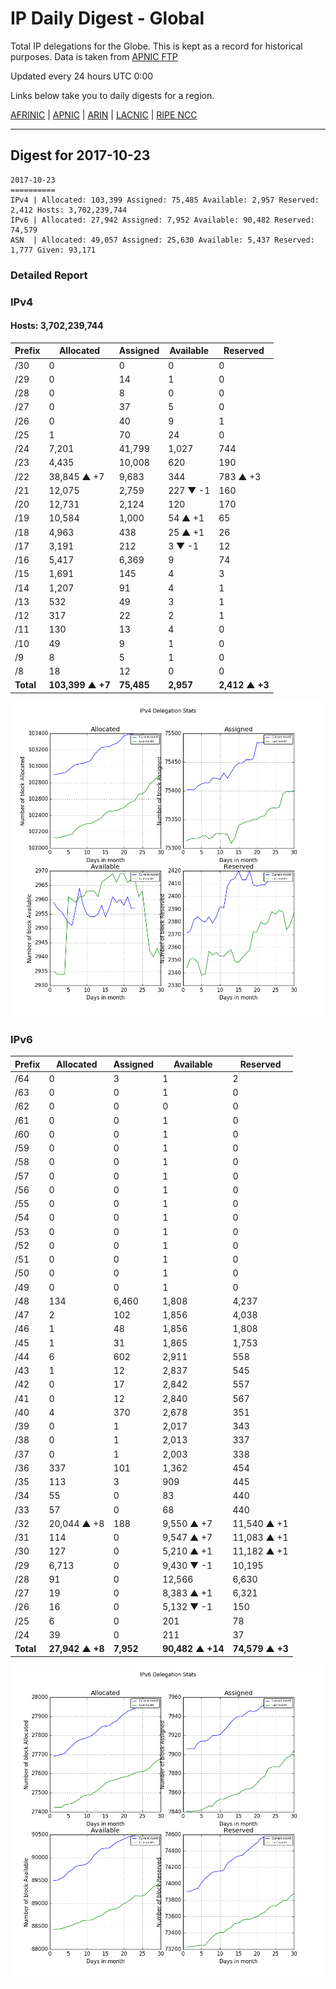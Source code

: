 # IP Daily Digest - Global

Total IP delegations for the Globe. This is kept as a record for historical purposes. Data is taken from [APNIC FTP](https://ftp.apnic.net/)

Updated every 24 hours UTC 0:00

Links below take you to daily digests for a region.

[AFRINIC](./archives/AFRINIC/) | [APNIC](./archives/APNIC/) | [ARIN](./archives/ARIN/) | [LACNIC](./archives/LACNIC/) | [RIPE NCC](./archives/RIPE_NCC/)

---

## Digest for 2017-10-23
```
2017-10-23
==========
IPv4 | Allocated: 103,399 Assigned: 75,485 Available: 2,957 Reserved: 2,412 Hosts: 3,702,239,744
IPv6 | Allocated: 27,942 Assigned: 7,952 Available: 90,482 Reserved: 74,579
ASN  | Allocated: 49,057 Assigned: 25,630 Available: 5,437 Reserved: 1,777 Given: 93,171
```

### Detailed Report

### IPv4

#### Hosts: **3,702,239,744**

| Prefix | Allocated | Assigned | Available | Reserved |
| ----- | ----- | ----- | ----- | ----- |
| /30 | 0 | 0 | 0 | 0 |
| /29 | 0 | 14 | 1 | 0 |
| /28 | 0 | 8 | 0 | 0 |
| /27 | 0 | 37 | 5 | 0 |
| /26 | 0 | 40 | 9 | 1 |
| /25 | 1 | 70 | 24 | 0 |
| /24 | 7,201 | 41,799 | 1,027 | 744 |
| /23 | 4,435 | 10,008 | 620 | 190 |
| /22 | 38,845 ▲ +7 | 9,683 | 344 | 783 ▲ +3 |
| /21 | 12,075 | 2,759 | 227 ▼ -1 | 160 |
| /20 | 12,731 | 2,124 | 120 | 170 |
| /19 | 10,584 | 1,000 | 54 ▲ +1 | 65 |
| /18 | 4,963 | 438 | 25 ▲ +1 | 26 |
| /17 | 3,191 | 212 | 3 ▼ -1 | 12 |
| /16 | 5,417 | 6,369 | 9 | 74 |
| /15 | 1,691 | 145 | 4 | 3 |
| /14 | 1,207 | 91 | 4 | 1 |
| /13 | 532 | 49 | 3 | 1 |
| /12 | 317 | 22 | 2 | 1 |
| /11 | 130 | 13 | 4 | 0 |
| /10 | 49 | 9 | 1 | 0 |
| /9 | 8 | 5 | 1 | 0 |
| /8 | 18 | 12 | 0 | 0 |
| **Total** | **103,399 ▲ +7** | **75,485** | **2,957** | **2,412 ▲ +3** |

![ipv4-stats](ipv4-figure.png)

### IPv6

| Prefix | Allocated | Assigned | Available | Reserved |
| ----- | ----- | ----- | ----- | ----- |
| /64 | 0 | 3 | 1 | 2 |
| /63 | 0 | 0 | 1 | 0 |
| /62 | 0 | 0 | 0 | 0 |
| /61 | 0 | 0 | 1 | 0 |
| /60 | 0 | 0 | 1 | 0 |
| /59 | 0 | 0 | 1 | 0 |
| /58 | 0 | 0 | 1 | 0 |
| /57 | 0 | 0 | 1 | 0 |
| /56 | 0 | 0 | 1 | 0 |
| /55 | 0 | 0 | 1 | 0 |
| /54 | 0 | 0 | 1 | 0 |
| /53 | 0 | 0 | 1 | 0 |
| /52 | 0 | 0 | 1 | 0 |
| /51 | 0 | 0 | 1 | 0 |
| /50 | 0 | 0 | 1 | 0 |
| /49 | 0 | 0 | 1 | 0 |
| /48 | 134 | 6,460 | 1,808 | 4,237 |
| /47 | 2 | 102 | 1,856 | 4,038 |
| /46 | 1 | 48 | 1,856 | 1,808 |
| /45 | 1 | 31 | 1,865 | 1,753 |
| /44 | 6 | 602 | 2,911 | 558 |
| /43 | 1 | 12 | 2,837 | 545 |
| /42 | 0 | 17 | 2,842 | 557 |
| /41 | 0 | 12 | 2,840 | 567 |
| /40 | 4 | 370 | 2,678 | 351 |
| /39 | 0 | 1 | 2,017 | 343 |
| /38 | 0 | 1 | 2,013 | 337 |
| /37 | 0 | 1 | 2,003 | 338 |
| /36 | 337 | 101 | 1,362 | 454 |
| /35 | 113 | 3 | 909 | 445 |
| /34 | 55 | 0 | 83 | 440 |
| /33 | 57 | 0 | 68 | 440 |
| /32 | 20,044 ▲ +8 | 188 | 9,550 ▲ +7 | 11,540 ▲ +1 |
| /31 | 114 | 0 | 9,547 ▲ +7 | 11,083 ▲ +1 |
| /30 | 127 | 0 | 5,210 ▲ +1 | 11,182 ▲ +1 |
| /29 | 6,713 | 0 | 9,430 ▼ -1 | 10,195 |
| /28 | 91 | 0 | 12,566 | 6,630 |
| /27 | 19 | 0 | 8,383 ▲ +1 | 6,321 |
| /26 | 16 | 0 | 5,132 ▼ -1 | 150 |
| /25 | 6 | 0 | 201 | 78 |
| /24 | 39 | 0 | 211 | 37 |
| **Total** | **27,942 ▲ +8** | **7,952** | **90,482 ▲ +14** | **74,579 ▲ +3** |

![ipv6-stats](ipv6-figure.png)